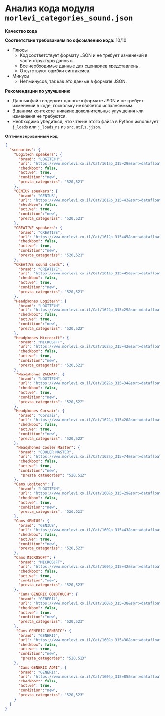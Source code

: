 # Анализ кода модуля `morlevi_categories_sound.json`

**Качество кода**

**Соответствие требованиям по оформлению кода:** 10/10
-  Плюсы
    - Код соответствует формату JSON и не требует изменений в части структуры данных.
    - Все необходимые данные для сценариев представлены.
    - Отсутствуют ошибки синтаксиса.
-  Минусы
    - Нет минусов, так как это данные в формате JSON.

**Рекомендации по улучшению**

- Данный файл содержит данные в формате JSON и не требует изменений в коде, поскольку не является исполняемым.
- В данном контексте, никакие дополнительные улучшения или изменения не требуются.
- Необходимо убедиться, что чтение этого файла в Python использует `j_loads` или `j_loads_ns` из `src.utils.jjson`.

**Оптимизированный код**
```json
{
  "scenarios": {
    "Logitech speakers": {
      "brand": "LOGITECH",
      "url": "https://www.morlevi.co.il/Cat/161?p_315=29&sort=datafloat2%2Cprice&keyword=",
      "checkbox": false,
      "active": true,
      "condition":"new",
      "presta_categories": "520,521"
    },
    "GENIUS speakers": {
      "brand": "GENIUS",
      "url": "https://www.morlevi.co.il/Cat/161?p_315=43&sort=datafloat2%2Cprice&keyword=",
      "checkbox": false,
      "active": true,
      "condition":"new",
      "presta_categories": "520,521"
    },
    "CREATIVE speakers": {
      "brand": "CREATIVE",
      "url": "https://www.morlevi.co.il/Cat/161?p_315=45&sort=datafloat2%2Cprice&keyword=",
      "checkbox": false,
      "active": true,
      "condition":"new",
      "presta_categories": "520,521"
    },
    "CREATIVE sound cards": {
      "brand": "CREATIVE",
      "url": "https://www.morlevi.co.il/Cat/161?p_315=45&sort=datafloat2%2Cprice&keyword=",
      "checkbox": false,
      "active": true,
      "condition":"new",
      "presta_categories": "520,521"
    },
    "Headphones Logitech": {
      "brand": "LOGITECH",
      "url": "https://www.morlevi.co.il/Cat/162?p_315=29&sort=datafloat2%2Cprice&keyword=",
      "checkbox": false,
      "active": true,
      "condition":"new",
      "presta_categories": "520,522"
    },
    "Headphones Microsoft": {
      "brand": "MICROSOFT",
      "url": "https://www.morlevi.co.il/Cat/162?p_315=42&sort=datafloat2%2Cprice&keyword=",
      "checkbox": false,
      "active": true,
      "condition":"new",
      "presta_categories": "520,522"
    },
     "Headphones ZALMAN": {
      "brand": "LOGITECH",
      "url": "https://www.morlevi.co.il/Cat/162?p_315=34&sort=datafloat2%2Cprice&keyword=",
      "checkbox": false,
      "active": true,
      "condition":"new",
      "presta_categories": "520,522"
    },
    "Headphones Corsair": {
      "brand": "Corsair",
      "url": "https://www.morlevi.co.il/Cat/162?p_315=20&sort=datafloat2%2Cprice&keyword=",
      "checkbox": false,
      "active": true,
      "condition":"new",
      "presta_categories": "520,522"
    },
     "Headphones Cooler Master": {
      "brand": "COOLER MASTER",
      "url": "https://www.morlevi.co.il/Cat/162?p_315=74&sort=datafloat2%2Cprice&keyword=",
      "checkbox": false,
      "active": true,
      "condition":"new",
       "presta_categories": "520,522"
    },
    "Cams Logitech": {
      "brand": "LOGITECH",
      "url": "https://www.morlevi.co.il/Cat/160?p_315=29&sort=datafloat2%2Cprice&keyword=",
      "checkbox": false,
      "active": true,
      "condition":"new",
      "presta_categories": "520,523"
    },
    "Cams GENIUS": {
      "brand": "GENIUS",
      "url": "https://www.morlevi.co.il/Cat/160?p_315=43&sort=datafloat2%2Cprice&keyword=",
      "checkbox": false,
      "active": true,
      "condition":"new",
      "presta_categories": "520,523"
    },
    "Cams MICROSOFT": {
      "brand": "MICROSOFT",
      "url": "https://www.morlevi.co.il/Cat/160?p_315=42&sort=datafloat2%2Cprice&keyword=",
      "checkbox": false,
      "active": true,
      "condition":"new",
      "presta_categories": "520,523"
    },
      "Cams GENERIC GOLDTOUCH": {
      "brand": "GENERIC",
      "url": "https://www.morlevi.co.il/Cat/160?p_315=38&sort=datafloat2%2Cprice&keyword=",
      "checkbox": false,
      "active": true,
      "condition":"new",
      "presta_categories": "520,523"
    },
     "Cams GENERIC GENERIC": {
      "brand": "GENERIC",
      "url": "https://www.morlevi.co.il/Cat/160?p_315=30&sort=datafloat2%2Cprice&keyword=",
      "checkbox": false,
      "active": true,
      "condition":"new",
       "presta_categories": "520,523"
    },
      "Cams GENERIC AONI": {
      "brand": "GENERIC",
      "url": "https://www.morlevi.co.il/Cat/160?p_315=85&sort=datafloat2%2Cprice&keyword=",
      "checkbox": false,
      "active": true,
      "condition":"new",
      "presta_categories": "520,523"
    }
  }
}
```